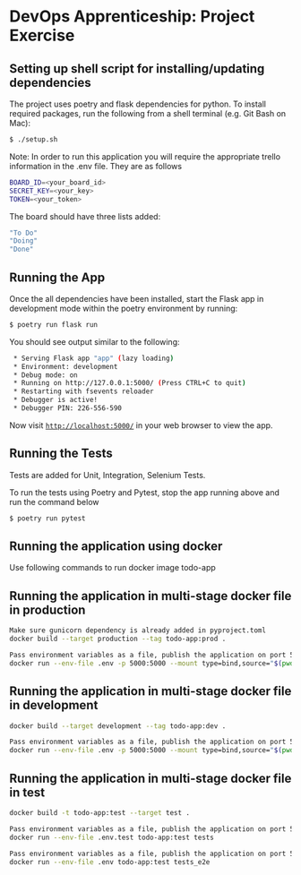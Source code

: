 # DevOps Apprenticeship: Project Exercise

## Setting up shell script for installing/updating dependencies

The project uses poetry and flask dependencies for python. To install required packages, run the following from a shell terminal (e.g. Git Bash on Mac):

```bash
$ ./setup.sh
```

Note: In order to run this application you will require the appropriate trello information in the .env file. They are as follows

```bash
BOARD_ID=<your_board_id>
SECRET_KEY=<your_key>
TOKEN=<your_token>
```

The board should have three lists added:
```bash
"To Do"
"Doing"
"Done"
```

## Running the App

Once the all dependencies have been installed, start the Flask app in development mode within the poetry environment by running:
```bash
$ poetry run flask run
```

You should see output similar to the following:
```bash
 * Serving Flask app "app" (lazy loading)
 * Environment: development
 * Debug mode: on
 * Running on http://127.0.0.1:5000/ (Press CTRL+C to quit)
 * Restarting with fsevents reloader
 * Debugger is active!
 * Debugger PIN: 226-556-590
```

Now visit [`http://localhost:5000/`](http://localhost:5000/) in your web browser to view the app.

## Running the Tests
Tests are added for Unit, Integration, Selenium Tests.

To run the tests using Poetry and Pytest, stop the app running above and run the command below
```bash
$ poetry run pytest
```

## Running the application using docker
Use following commands to run docker image todo-app

## Running the application in multi-stage docker file in production
```bash
Make sure gunicorn dependency is already added in pyproject.toml
docker build --target production --tag todo-app:prod .

Pass environment variables as a file, publish the application on port 5000 and listen on port 5000
docker run --env-file .env -p 5000:5000 --mount type=bind,source="$(pwd)"/todo_app,target=/todo-app todo-app:prod
```

## Running the application in multi-stage docker file in development
```bash
docker build --target development --tag todo-app:dev .

Pass environment variables as a file, publish the application on port 5000 and listen on port 5000
docker run --env-file .env -p 5000:5000 --mount type=bind,source="$(pwd)"/todo_app,target=/todo-app todo-app:dev
```

## Running the application in multi-stage docker file in test
```bash
docker build -t todo-app:test --target test .

Pass environment variables as a file, publish the application on port 5000 and listen on port 5000 for Integration tests
docker run --env-file .env.test todo-app:test tests

Pass environment variables as a file, publish the application on port 5000 and listen on port 5000 for E2E tests
docker run --env-file .env todo-app:test tests_e2e
```